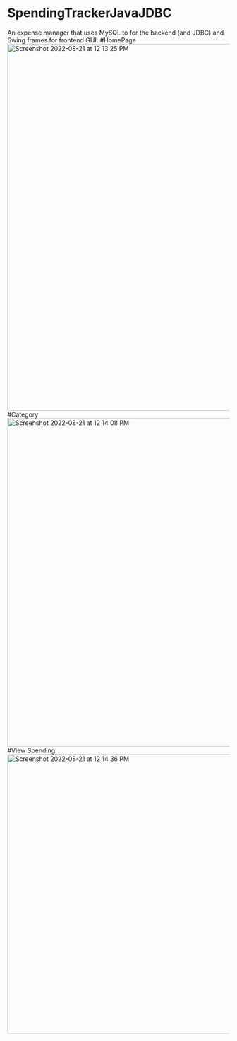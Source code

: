 # SpendingTrackerJavaJDBC
An expense manager that uses MySQL to for the backend (and JDBC) and Swing frames for frontend GUI.
#HomePage
<img width="830" alt="Screenshot 2022-08-21 at 12 13 25 PM" src="https://user-images.githubusercontent.com/95476298/185779105-2efac855-dffc-4f5a-918c-3411ec8084b1.png">
#Category
<img width="743" alt="Screenshot 2022-08-21 at 12 14 08 PM" src="https://user-images.githubusercontent.com/95476298/185779133-bf036a72-6031-4a77-b6aa-82c6dcaae29f.png">
#View Spending
<img width="632" alt="Screenshot 2022-08-21 at 12 14 36 PM" src="https://user-images.githubusercontent.com/95476298/185779154-ef83366d-192b-4e53-80ac-c63ccc4dc645.png">

